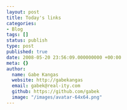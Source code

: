 ```yaml
---
layout: post
title: Today's links
categories:
- Blog
tags: []
status: publish
type: post
published: true
date: 2008-05-20 23:56:09.000000000 +00:00
meta: {}
author:
  name: Gabe Kangas
  website: http://gabekangas
  email: gabek@real-ity.com
  github: https://github.com/gabek
  image: "/images/avatar-64x64.png"
---
```


